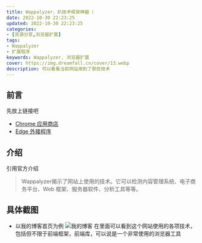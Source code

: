 ```yaml
---
title: Wappalyzer，扒技术框架神器（
date: 2022-10-30 22:23:25
updated: 2022-10-30 22:23:25
categories:
- [资源分享,浏览器扩展]
tags:
- Wappalyzer
- 扩展程序
keywords: Wappalyzer, 浏览器扩展
cover: https://img.dreamfall.cn/cover/13.webp
description: 可以看看当前网站用到了那些技术
---
```

## 前言
先放上链接吧
- [Chrome 应用商店](https://chrome.google.com/webstore/detail/wappalyzer-technology-pro/gppongmhjkpfnbhagpmjfkannfbllamg?hl=zh-CN)
- [Edge 外接程序](https://microsoftedge.microsoft.com/addons/detail/wappalyzer-technology-p/mnbndgmknlpdjdnjfmfcdjoegcckoikn)

## 介绍
引用官方介绍
> Wappalyzer揭示了网站上使用的技术。它可以检测内容管理系统、电子商务平台、Web 框架、服务器软件、分析工具等等。

## 具体截图
- 以我的博客首页为例
![我的博客](https://img.dreamfall.cn/post/wappalyzer/1.webp)
在里面可以看到这个网站使用的各项技术，包括但不限于前端框架，前端库，可以说是一个非常使用的浏览器工具